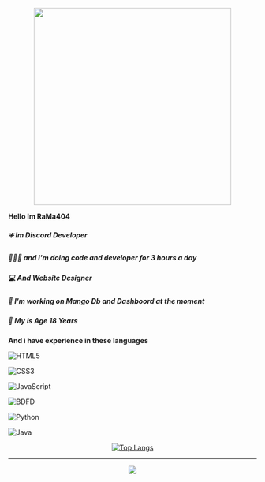 <p align="center"> 
  <img src="https://cdn.dribbble.com/users/1059583/screenshots/4171367/coding-freak.gif" width="400" />
</p>

**Hello Im __RaMa404__**

<h5 align="left"><b>❇️ Im Discord Developer</b></h3>
<h5 align="left"><b>🧑🏻‍💻 and i'm doing code and developer for 3 hours a day</b></h3>
<h5 align="left"><b>💻 And Website Designer</b></h3>
<h5 align="left"><b>🔰 I'm working on Mango Db and Dashboord at the moment</b></h3>
<h5 align="left"><b>👤 My is Age 18 Years</b></h3>

**And i have experience in these languages**

![HTML5](https://img.shields.io/badge/-HTML5-000000?style=flat&logo=html5&logoColor=ffffff&labelColor=E34F26)

![CSS3](https://img.shields.io/badge/-CSS3-000000?style=flat&logo=css3&logoColor=ffffff&labelColor=1572B6) 

![JavaScript](https://img.shields.io/badge/-JavaScript-000000?style=flat&logo=javascript)

![BDFD](https://img.shields.io/badge/-BDFD-000000?style=flat&logo=BDFD)

![Python](https://img.shields.io/badge/-Python-000000?style=flat&logo=Python)

![Java](https://img.shields.io/badge/-Java-000000?style=flat&logo=java)

<div align="center">
<p><a href="https://github.com/RaMaa404"><img src="https://github-readme-stats.vercel.app/api/top-langs/?username=Monty4O4&amp;layout=compact" alt="Top Langs"></a></p></div> 

<hr>
<p align="center"> 
<img src="https://svgshare.com/getbyhash/sha1-LHiWlhFDwXbNWTl0arAFCT37jkY=">
 </p>












 
